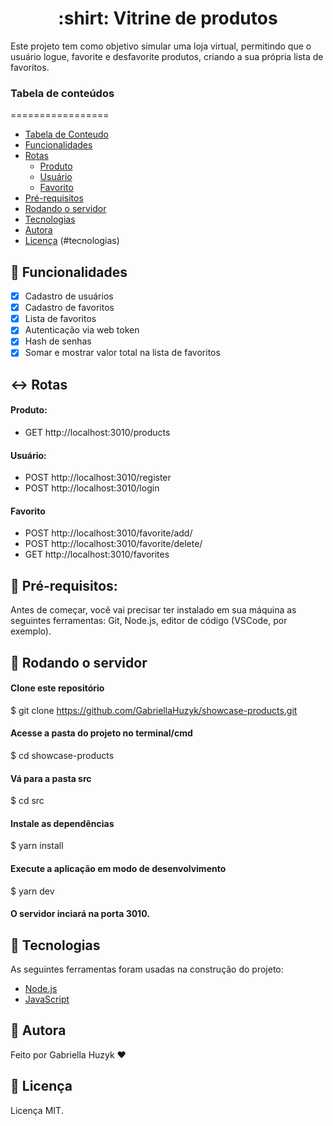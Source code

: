 <h1 align="center"> :shirt: Vitrine de produtos</h1>

Este projeto tem como objetivo simular uma loja virtual, permitindo que o usuário logue, favorite e desfavorite produtos, criando a sua própria lista de favoritos.


### Tabela de conteúdos
=================
<!--ts-->
   * [Tabela de Conteudo](#tabela-de-conteudo)
   * [Funcionalidades](#funcionalidades)
   * [Rotas](#rotas)
      * [Produto](#produto)
      * [Usuário](#usuario)
      * [Favorito](#favorito)
   * [Pré-requisitos](#pre-requisitos)
   * [Rodando o servidor](#rodando-o-servidor)
   * [Tecnologias](#tecnologias)
   * [Autora](#autora)
   * [Licença](#licença)
   (#tecnologias)
<!--te-->

## :wrench: Funcionalidades
- [x] Cadastro de usuários
- [x] Cadastro de favoritos
- [x] Lista de favoritos
- [x] Autenticação via web token
- [x] Hash de senhas
- [x] Somar e mostrar valor total na lista de favoritos

## :left_right_arrow: Rotas
#### Produto:
- GET http://localhost:3010/products

#### Usuário:
- POST http://localhost:3010/register
- POST http://localhost:3010/login

#### Favorito
- POST http://localhost:3010/favorite/add/
- POST http://localhost:3010/favorite/delete/
- GET http://localhost:3010/favorites

## :hammer: Pré-requisitos:
Antes de começar, você vai precisar ter instalado em sua máquina as seguintes ferramentas:
Git, Node.js, editor de código (VSCode, por exemplo).

## 🎲 Rodando o servidor
#### Clone este repositório
$ git clone <https://github.com/GabriellaHuzyk/showcase-products.git>

#### Acesse a pasta do projeto no terminal/cmd
$ cd showcase-products

#### Vá para a pasta src
$ cd src

#### Instale as dependências
$ yarn install

#### Execute a aplicação em modo de desenvolvimento
$ yarn dev

#### O servidor inciará na porta 3010.


## :rocket: Tecnologias
As seguintes ferramentas foram usadas na construção do projeto:

- [Node.js](https://nodejs.org/en/)
- [JavaScript](https://www.javascript.com)

## :star2: Autora

Feito por Gabriella Huzyk ❤️ 



## 📝 Licença
Licença MIT.











